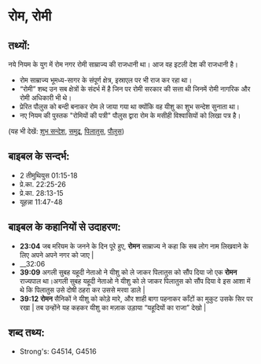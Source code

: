 # रोम, रोमी #

## तथ्यों: ##

नये नियम के युग में रोम नगर रोमी साम्राज्य की राजधानी था। आज वह इटली देश की राजधानी है।

* रोम साम्राज्य भूमध्य-सागर के संपूर्ण क्षेत्र, इस्राएल पर भी राज कर रहा था।
* “रोमी” शब्द उन सब क्षेत्रों के संदर्भ में है जिन पर रोमी सरकार की सत्ता थी जिनमें रोमी नागरिक और रोमी अधिकारी भी थे।
* प्रेरित पौलुस को बन्दी बनाकर रोम ले जाया गया था क्योंकि वह यीशु का शुभ सन्देश सुनाता था।
* नए नियम की पुस्तक "रोमियों की पत्री" पौलुस द्वारा रोम के मसीही विश्वासियों को लिखा पत्र है।

(यह भी देखें: [शुभ सन्देश](../goodnews.md), [समुद्र](../mediterranean.md), [पिलातुस](../pilate.md), [पौलुस](../paul.md))

## बाइबल के सन्दर्भ: ##

* 2 तीमुथियुस 01:15-18
* प्रे.का. 22:25-26
* प्रे.का. 28:13-15
* यूहन्ना 11:47-48

## बाइबल के कहानियों से उदाहरण: ##

* __23:04__ जब मरियम के जनने के दिन पूरे हुए, __रोमन__ साम्राज्य ने कहा कि सब लोग नाम लिखवाने के लिए अपने अपने नगर को जाए | 
* __32:06
* __39:09__ अगली सुबह यहूदी नेताओ ने यीशु को ले जाकर पिलातुस को सौंप दिया जो एक __रोमन__ राज्यपाल था।अगली सुबह यहूदी नेताओ ने यीशु को ले जाकर पिलातुस को सौंप दिया वे इस आशा में थे कि पिलातुस उसे दोषी ठहरा कर उससे मरवा डाले |
* __39:12__ __रोमन__  सैनिकों ने यीशु को कोड़े मारे, और शाही बागा पहनाकर काँटों का मुकुट उसके सिर पर रखा | तब उन्होंने यह कहकर यीशु का मज़ाक उड़ाया “यहूदियों का राजा” देखो |

## शब्द तथ्य: ##

* Strong's: G4514, G4516
